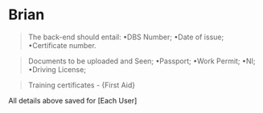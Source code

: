 # Brian

>The back-end should entail:
  •DBS Number;
  •Date of issue;
  •Certificate number.

>Documents to be uploaded and Seen;
  •Passport;
  •Work Permit;
  •NI;
  •Driving License;
  
>Training certificates - {First Aid} 

All details above saved for [Each User]
